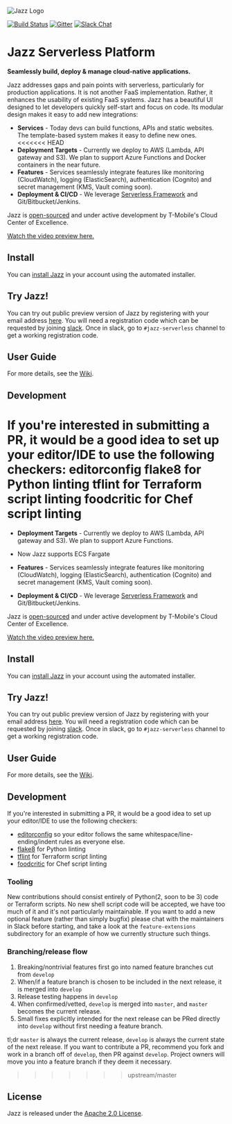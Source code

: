![Jazz Logo](logo.png)

[![Build Status](https://travis-ci.org/tmobile/jazz-installer.svg?branch=master)](https://travis-ci.org/tmobile/jazz-installer)
[![Gitter](https://img.shields.io/gitter/room/badges/shields.svg)](https://gitter.im/TMO-OSS/Jazz)
[![Slack Chat](https://img.shields.io/badge/Chat-Slack-ff69b4.svg)](https://tmo-oss-getinvite.herokuapp.com/)

# Jazz Serverless Platform

**Seamlessly build, deploy & manage cloud-native applications.**

Jazz addresses gaps and pain points with serverless, particularly for production applications. It is not another FaaS implementation. Rather, it enhances the usability of existing FaaS systems. Jazz has a beautiful UI designed to let developers quickly self-start and focus on code. Its modular design makes it easy to add new integrations:

* **Services** - Today devs can build functions, APIs and static websites. The template-based system makes it easy to define new ones.
<<<<<<< HEAD
* **Deployment Targets** - Currently we deploy to AWS (Lambda, API gateway and S3). We plan to support Azure Functions and Docker containers in the near future.
* **Features** - Services seamlessly integrate features like monitoring (CloudWatch), logging (ElasticSearch), authentication (Cognito) and secret management (KMS, Vault coming soon).
* **Deployment & CI/CD** - We leverage [Serverless Framework](http://www.serverless.com) and Git/Bitbucket/Jenkins.

Jazz is [open-sourced](http://opensource.t-mobile.com) and under active development by T-Mobile's Cloud Center of Excellence.

[Watch the video preview here.](https://www.youtube.com/watch?v=6Kp1yxMjn1k)

## Install

You can [install Jazz](https://github.com/tmobile/jazz-installer/wiki) in your account using the automated installer.

## Try Jazz!
You can try out public preview version of Jazz by registering with your email address [here](http://try.tmo-jazz.net). You will need a registration code which can be requested by joining [slack](https://tmo-oss-getinvite.herokuapp.com/). Once in slack, go to `#jazz-serverless` channel to get a working registration code.

## User Guide

For more details, see the [Wiki](https://github.com/tmobile/jazz-installer/wiki).

## Development

If you're interested in submitting a PR, it would be a good idea to set up your editor/IDE to use the following checkers:
editorconfig
flake8 for Python linting
tflint for Terraform script linting
foodcritic for Chef script linting
=======
* **Deployment Targets** - Currently we deploy to AWS (Lambda, API gateway and S3). We plan to support Azure Functions.

* Now Jazz supports ECS Fargate

* **Features** - Services seamlessly integrate features like monitoring (CloudWatch), logging (ElasticSearch), authentication (Cognito) and secret management (KMS, Vault coming soon).
* **Deployment & CI/CD** - We leverage [Serverless Framework](http://www.serverless.com) and Git/Bitbucket/Jenkins.

Jazz is [open-sourced](http://opensource.t-mobile.com) and under active development by T-Mobile's Cloud Center of Excellence.

[Watch the video preview here.](https://www.youtube.com/watch?v=6Kp1yxMjn1k)

## Install

You can [install Jazz](https://github.com/tmobile/jazz-installer/wiki) in your account using the automated installer.

## Try Jazz!
You can try out public preview version of Jazz by registering with your email address [here](http://try.tmo-jazz.net). You will need a registration code which can be requested by joining [slack](https://tmo-oss-getinvite.herokuapp.com/). Once in slack, go to `#jazz-serverless` channel to get a working registration code.

## User Guide

For more details, see the [Wiki](https://github.com/tmobile/jazz-installer/wiki).

## Development
If you're interested in submitting a PR, it would be a good idea to set up your editor/IDE to use the following checkers:
* [editorconfig](https://editorconfig.org/) so your editor follows the same whitespace/line-ending/indent rules as everyone else.
* [flake8](http://flake8.pycqa.org/en/latest/) for Python linting
* [tflint](https://github.com/wata727/tflint) for Terraform script linting
* [foodcritic](http://www.foodcritic.io/) for Chef script linting

### Tooling
New contributions should consist entirely of Python(2, soon to be 3) code or Terraform scripts. No new shell script code will be accepted, we have too much of it and it's not particularly maintainable. If you want to add a new optional feature (rather than simply bugfix) please chat with the maintainers in Slack before starting, and take a look at the `feature-extensions` subdirectory for an example of how we currently structure such things.

### Branching/release flow
1. Breaking/nontrivial features first go into named feature branches cut from `develop`
2. When/if a feature branch is chosen to be included in the next release, it is merged into `develop`
3. Release testing happens in `develop`
4. When confirmed/vetted, `develop` is merged into `master`, and `master` becomes the current release.
5. Small fixes explicitly intended for the next release can be PRed directly into `develop` without first needing a feature branch.

tl;dr `master` is always the current release, `develop` is always the current state of the next release. If you want to contribute a PR, recommend you fork and work in a branch off of `develop`, then PR against `develop`. Project owners will move you into a feature branch if they deem it necessary.
>>>>>>> upstream/master

## License

Jazz is released under the [Apache 2.0 License](http://www.apache.org/licenses/LICENSE-2.0).
